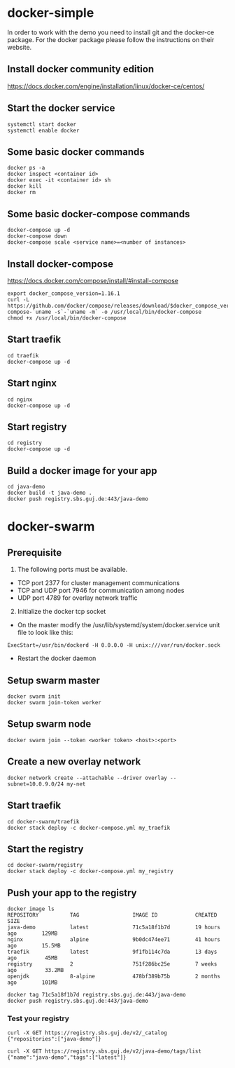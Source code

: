 # docker-simple

In order to work with the demo you need to install git and the docker-ce package. For the docker package please follow the instructions on their website.

## Install docker community edition
https://docs.docker.com/engine/installation/linux/docker-ce/centos/

## Start the docker service
```
systemctl start docker
systemctl enable docker
```

## Some basic docker commands
```
docker ps -a
docker inspect <container id>
docker exec -it <container id> sh
docker kill
docker rm
```

## Some basic docker-compose commands
```
docker-compose up -d
docker-compose down
docker-compose scale <service name>=<number of instances>
```

## Install docker-compose
https://docs.docker.com/compose/install/#install-compose
```
export docker_compose_version=1.16.1
curl -L https://github.com/docker/compose/releases/download/$docker_compose_version/docker-compose-`uname -s`-`uname -m` -o /usr/local/bin/docker-compose
chmod +x /usr/local/bin/docker-compose
```

## Start traefik
```
cd traefik
docker-compose up -d
```

## Start nginx
```
cd nginx
docker-compose up -d
```

## Start registry
```
cd registry
docker-compose up -d
```

## Build a docker image for your app
```
cd java-demo
docker build -t java-demo .
docker push registry.sbs.guj.de:443/java-demo
```

# docker-swarm

## Prerequisite
1. The following ports must be available.
  * TCP port 2377 for cluster management communications
  * TCP and UDP port 7946 for communication among nodes
  * UDP port 4789 for overlay network traffic

2. Initialize the docker tcp socket
  * On the master modify the /usr/lib/systemd/system/docker.service unit file to look like this:
```
ExecStart=/usr/bin/dockerd -H 0.0.0.0 -H unix:///var/run/docker.sock
```
  * Restart the docker daemon

## Setup swarm master
```
docker swarm init
docker swarm join-token worker
```

## Setup swarm node
```
docker swarm join --token <worker token> <host>:<port>
```

## Create a new overlay network
```
docker network create --attachable --driver overlay --subnet=10.0.9.0/24 my-net
```

## Start traefik
```
cd docker-swarm/traefik
docker stack deploy -c docker-compose.yml my_traefik
```

## Start the registry
```
cd docker-swarm/registry
docker stack deploy -c docker-compose.yml my_registry
```

## Push your app to the registry
```
docker image ls
REPOSITORY          TAG                 IMAGE ID            CREATED             SIZE
java-demo           latest              71c5a18f1b7d        19 hours ago        129MB
nginx               alpine              9b0dc474ee71        41 hours ago        15.5MB
traefik             latest              9f1fb114c7da        13 days ago         45MB
registry            2                   751f286bc25e        7 weeks ago         33.2MB
openjdk             8-alpine            478bf389b75b        2 months ago        101MB

docker tag 71c5a18f1b7d registry.sbs.guj.de:443/java-demo
docker push registry.sbs.guj.de:443/java-demo
```

### Test your registry
```
curl -X GET https://registry.sbs.guj.de/v2/_catalog
{"repositories":["java-demo"]}
```

```
curl -X GET https://registry.sbs.guj.de/v2/java-demo/tags/list
{"name":"java-demo","tags":["latest"]}
```
